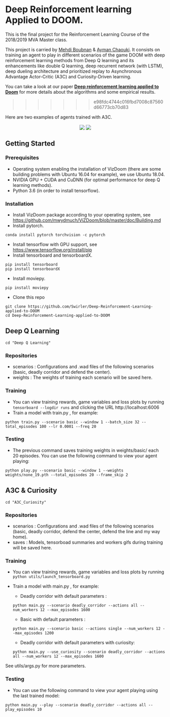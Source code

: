 # Deep Reinforcement learning Applied to DOOM.

This is the final project for the Reinforcement Learning Course of the 2018/2019 MVA Master class.

This project is carried by [Mehdi Boubnan](https://github.com/Swirler) & [Ayman Chaouki](https://github.com/Chaoukia). It consists on training an agent to play in different scenarios of the game DOOM with deep reinforcement learning methods from Deep Q learning and its enhancements like double Q learning, deep recurrent network (with LSTM), deep dueling architecture and prioritized replay to Asynchronous Advantage Actor-Critic (A3C) and Curiosity-Driven learning. 

You can take a look at our paper **[Deep reinforcement learning applied to Doom](https://github.com/Swirler/Deep-Reinforcement-Learning-applied-to-DOOM/blob/master/Deep%20reinforcement%20learning%20applied%20to%20Doom.pdf)** for more details about the algorithms and some empirical results.
>>>>>>> e98fdc4744c016fbd7008c87560d66773cb70d83

Here are two examples of agents trained with A3C.
<p align="center">
<img align="center" src="A3C_Curiosity/gifs/deadly_corridor.gif"/>
<img align="center" src="A3C_Curiosity/gifs/defend_the_center.gif"/>
</p>

## Getting Started

### Prerequisites

- Operating system enabling the installation of VizDoom (there are some building problems with Ubuntu 16.04 for example), we use Ubuntu 18.04.
- NVIDIA GPU + CUDA and CuDNN (for optimal performance for deep Q learning methods).
- Python 3.6 (in order to install tensorflow).

### Installation

- Install VizDoom package according to your operating system, see https://github.com/mwydmuch/ViZDoom/blob/master/doc/Building.md
- Install pytorch.
```
conda install pytorch torchvision -c pytorch
```
- Install tensorflow with GPU support, see https://www.tensorflow.org/install/pip
- Install tensorboard and tensorboardX.
```
pip install tensorboard
pip install tensorboardX
```
- Install moviepy.
```
pip install moviepy
```
- Clone this repo
```
git clone https://github.com/Swirler/Deep-Reinforcement-Learning-applied-to-DOOM
cd Deep-Reinforcement-Learning-applied-to-DOOM
```

## Deep Q Learning

```
cd "Deep Q Learning"
```

### Repositories

- scenarios : Configurations and .wad files of the following scenarios (basic, deadly corridor and defend the center).
- weights   : The weights of training each scenario will be saved here.

### Training

- You can view training rewards, game variables and loss plots by running ```tensorboard --logdir runs``` and clicking the URL http://localhost:6006
- Train a model with train.py , for example:

```
python train.py --scenario basic --window 1 --batch_size 32 --total_episodes 100 --lr 0.0001 --freq 20
```

### Testing

- The previous command saves training weights in weights/basic/ each 20 episodes. You can use the following command to view your agent playing:

```
python play.py --scenario basic --window 1 --weights weights/none_19.pth --total_episodes 20 --frame_skip 2
```

## A3C & Curiosity

```
cd "A3C_Curiosity"
```

### Repositories

- scenarios : Configurations and .wad files of the following scenarios (basic, deadly corridor, defend the center, defend the line and my way home).
- saves   : Models, tensorboad summaries and workers gifs during training will be saved here.

### Training

- You can view training rewards, game variables and loss plots by running ```python utils/launch_tensorboard.py```
- Train a model with main.py , for example:
    - Deadly corridor with default parameters : 
    ```
    python main.py --scenario deadly_corridor --actions all --num_workers 12 --max_episodes 1600
    ```
    - Basic with default parameters : 
    ```
    python main.py --scenario basic --actions single --num_workers 12 --max_episodes 1200
    ```
  
    - Deadly corridor with default parameters with curiosity: 
    ```
    python main.py --use_curiosity --scenario deadly_corridor --actions all --num_workers 12 --max_episodes 1600
    ```

See utils/args.py for more parameters.

### Testing

- You can use the following command to view your agent playing using the last trained model:

```
python main.py --play --scenario deadly_corridor --actions all --play_episodes 10
```


